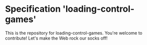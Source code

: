 
# Specification 'loading-control-games'

This is the repository for loading-control-games. You're welcome to contribute! Let's make the Web rock our socks
off!

